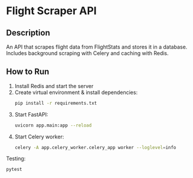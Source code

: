 # Flight Scraper API

## Description
An API that scrapes flight data from FlightStats and stores it in a database.
Includes background scraping with Celery and caching with Redis.

## How to Run

1. Install Redis and start the server
2. Create virtual environment & install dependencies:
   ```bash
   pip install -r requirements.txt
3. Start FastAPI:
   ```bash
   uvicorn app.main:app --reload
4. Start Celery worker:
   ```bash
   celery -A app.celery_worker.celery_app worker --loglevel=info

Testing:

```bash
pytest
